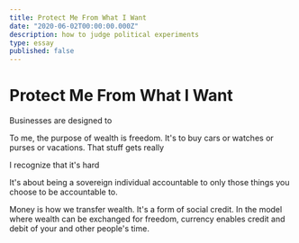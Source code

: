 ```yaml
---
title: Protect Me From What I Want
date: "2020-06-02T00:00:00.000Z"
description: how to judge political experiments
type: essay
published: false
---
```


# Protect Me From What I Want 

Businesses are designed to 



To me, the purpose of wealth is freedom. It's to buy cars or watches or purses or vacations. That stuff gets really

I recognize that it's hard

It's about being a sovereign individual accountable to only those things you choose to be accountable to.

Money is how we transfer wealth. It's a form of social credit. In the model where wealth can be exchanged for freedom, currency enables credit and debit of your and other people's time.
